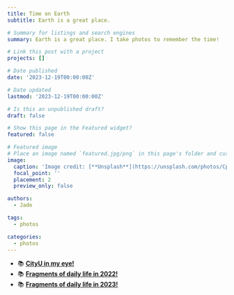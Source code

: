 ```yaml
---
title: Time on Earth
subtitle: Earth is a great place.

# Summary for listings and search engines
summary: Earth is a great place. I take photos to remember the time!

# Link this post with a project
projects: []

# Date published
date: '2023-12-19T00:00:00Z'

# Date updated
lastmod: '2023-12-19T00:00:00Z'

# Is this an unpublished draft?
draft: false

# Show this page in the Featured widget?
featured: false

# Featured image
# Place an image named `featured.jpg/png` in this page's folder and customize its options here.
image:
  caption: 'Image credit: [**Unsplash**](https://unsplash.com/photos/CpkOjOcXdUY)'
  focal_point: ''
  placement: 2
  preview_only: false

authors:
  - Jade

tags:
  - photos

categories:
  - photos
---
```


<!-- ```python
import libr
print('hello')
``` -->


- 📚 [**CityU in my eye!**](https://500px.com/p/jrmrnhghd6/galleries/hk-university)
- 📚 [**Fragments of daily life in 2022!**](https://500px.com/p/jrmrnhghd6/galleries/street2022)
- 📚 [**Fragments of daily life in 2023!**](https://500px.com/p/jrmrnhghd6/galleries/street2023)
